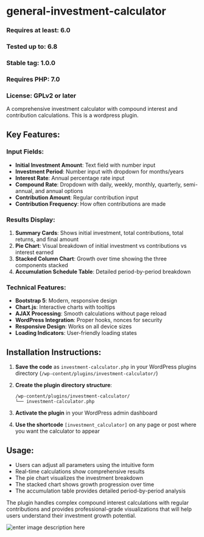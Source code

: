 # general-investment-calculator 
### Requires at least: 6.0
### Tested up to: 6.8
### Stable tag: 1.0.0
### Requires PHP: 7.0
### License: GPLv2 or later

A comprehensive investment calculator with compound interest and contribution calculations. This is a wordpress plugin.


## Key Features:

### Input Fields:

-   **Initial Investment Amount**: Text field with number input
-   **Investment Period**: Number input with dropdown for months/years
-   **Interest Rate**: Annual percentage rate input
-   **Compound Rate**: Dropdown with daily, weekly, monthly, quarterly, semi-annual, and annual options
-   **Contribution Amount**: Regular contribution input
-   **Contribution Frequency**: How often contributions are made

### Results Display:

1.  **Summary Cards**: Shows initial investment, total contributions, total returns, and final amount
2.  **Pie Chart**: Visual breakdown of initial investment vs contributions vs interest earned
3.  **Stacked Column Chart**: Growth over time showing the three components stacked
4.  **Accumulation Schedule Table**: Detailed period-by-period breakdown

### Technical Features:

-   **Bootstrap 5**: Modern, responsive design
-   **Chart.js**: Interactive charts with tooltips
-   **AJAX Processing**: Smooth calculations without page reload
-   **WordPress Integration**: Proper hooks, nonces for security
-   **Responsive Design**: Works on all device sizes
-   **Loading Indicators**: User-friendly loading states

## Installation Instructions:

1.  **Save the code** as `investment-calculator.php` in your WordPress plugins directory (`/wp-content/plugins/investment-calculator/`)
2.  **Create the plugin directory structure**:
    
    ```
    /wp-content/plugins/investment-calculator/
    └── investment-calculator.php
    ```
    
3.  **Activate the plugin** in your WordPress admin dashboard
4.  **Use the shortcode** `[investment_calculator]` on any page or post where you want the calculator to appear

## Usage:

-   Users can adjust all parameters using the intuitive form
-   Real-time calculations show comprehensive results
-   The pie chart visualizes the investment breakdown
-   The stacked chart shows growth progression over time
-   The accumulation table provides detailed period-by-period analysis

The plugin handles complex compound interest calculations with regular contributions and provides professional-grade visualizations that will help users understand their investment growth potential.

![enter image description here](https://loanfren.com/wp-content/uploads/2025/08/investment-calculator.jpg)
